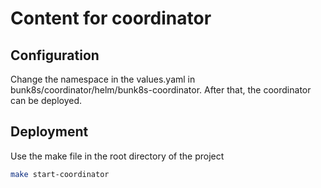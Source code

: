 # Content for coordinator

## Configuration

Change the namespace in the values.yaml in bunk8s/coordinator/helm/bunk8s-coordinator.
After that, the coordinator can be deployed.

## Deployment

Use the make file in the root directory of the project

```bash
make start-coordinator
```
